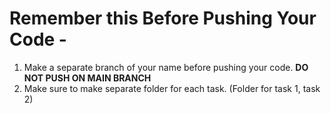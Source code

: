 # Remember this Before Pushing Your Code - 
1. Make a separate branch of your name before pushing your code. <b>DO NOT PUSH ON MAIN BRANCH</b>
2. Make sure to make separate folder for each task. (Folder for task 1, task 2)

